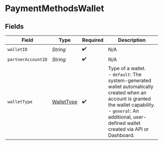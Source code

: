# PaymentMethodsWallet


## Fields

| Field                                                                                                                                                                                                                | Type                                                                                                                                                                                                                 | Required                                                                                                                                                                                                             | Description                                                                                                                                                                                                          |
| -------------------------------------------------------------------------------------------------------------------------------------------------------------------------------------------------------------------- | -------------------------------------------------------------------------------------------------------------------------------------------------------------------------------------------------------------------- | -------------------------------------------------------------------------------------------------------------------------------------------------------------------------------------------------------------------- | -------------------------------------------------------------------------------------------------------------------------------------------------------------------------------------------------------------------- |
| `walletID`                                                                                                                                                                                                           | *String*                                                                                                                                                                                                             | :heavy_check_mark:                                                                                                                                                                                                   | N/A                                                                                                                                                                                                                  |
| `partnerAccountID`                                                                                                                                                                                                   | *String*                                                                                                                                                                                                             | :heavy_check_mark:                                                                                                                                                                                                   | N/A                                                                                                                                                                                                                  |
| `walletType`                                                                                                                                                                                                         | [WalletType](../../models/components/WalletType.md)                                                                                                                                                                  | :heavy_check_mark:                                                                                                                                                                                                   | Type of a wallet.<br/>  - `default`: The system-generated wallet automatically created when an account is granted the wallet capability.<br/>  - `general`: An additional, user-defined wallet created via API or Dashboard. |